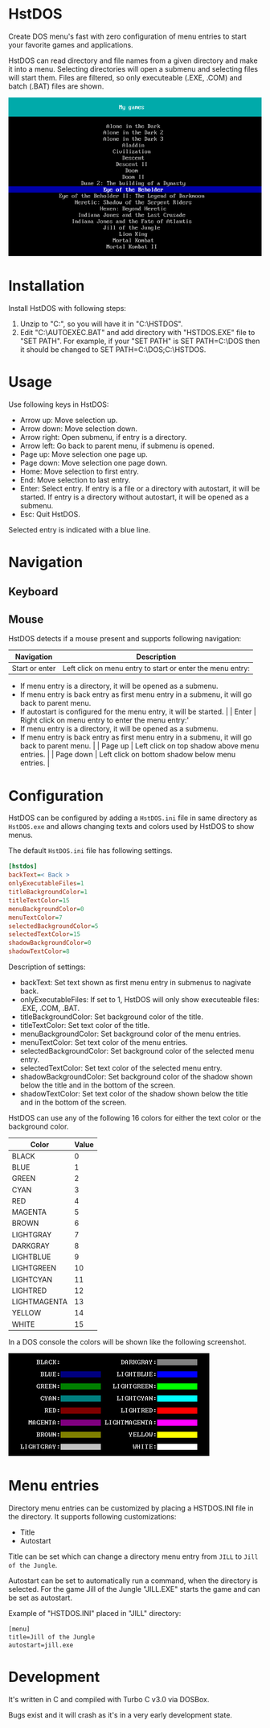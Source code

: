 # HstDOS

Create DOS menu's fast with zero configuration of menu entries to start your favorite games and applications.

HstDOS can read directory and file names from a given directory and make it into a menu. Selecting directories will open a submenu and selecting files will start them. Files are filtered, so only executeable (.EXE, .COM) and batch (.BAT) files are shown.

![HstDOS](media/hstdos_v0.2_screenshot.png?raw=true)

# Installation

Install HstDOS with following steps:
1. Unzip to "C:\", so you will have it in "C:\HSTDOS".
2. Edit "C:\AUTOEXEC.BAT" and add directory with "HSTDOS.EXE" file to "SET PATH". For example, if your "SET PATH" is SET PATH=C:\DOS then it should be changed to SET PATH=C:\DOS;C:\HSTDOS.

# Usage

Use following keys in HstDOS:
- Arrow up: Move selection up.
- Arrow down: Move selection down.
- Arrow right: Open submenu, if entry is a directory.
- Arrow left: Go back to parent menu, if submenu is opened.
- Page up: Move selection one page up.
- Page down: Move selection one page down.
- Home: Move selection to first entry.
- End: Move selection to last entry.
- Enter: Select entry. If entry is a file or a directory with autostart, it will be started. If entry is a directory without autostart, it will be opened as a submenu.
- Esc: Quit HstDOS.

Selected entry is indicated with a blue line.

# Navigation

## Keyboard

## Mouse

HstDOS detects if a mouse present and supports following navigation:

| Navigation | Description |
| --- | --- |
| Start or enter | Left click on menu entry to start or enter the menu entry:
- If menu entry is a directory, it will be opened as a submenu.
- If menu entry is back entry as first menu entry in a submenu, it will go back to parent menu.
- If autostart is configured for the menu entry, it will be started. |
| Enter | Right click on menu entry to enter the menu entry:'
- If menu entry is a directory, it will be opened as a submenu.
- If menu entry is back entry as first menu entry in a submenu, it will go back to parent menu. |
| Page up | Left click on top shadow above menu entries. |
| Page down | Left click on bottom shadow below menu entries. |

# Configuration

HstDOS can be configured by adding a ```HstDOS.ini``` file in same directory as ```HstDOS.exe``` and allows changing texts and colors used by HstDOS to show menus.

The default ```HstDOS.ini``` file has following settings.

```ini
[hstdos]
backText=< Back >
onlyExecutableFiles=1
titleBackgroundColor=1
titleTextColor=15
menuBackgroundColor=0
menuTextColor=7
selectedBackgroundColor=5
selectedTextColor=15
shadowBackgroundColor=0
shadowTextColor=8
```

Description of settings:
- backText: Set text shown as first menu entry in submenus to nagivate back.
- onlyExecutableFiles: If set to 1, HstDOS will only show executeable files: .EXE, .COM, .BAT.
- titleBackgroundColor: Set background color of the title.
- titleTextColor: Set text color of the title.
- menuBackgroundColor: Set background color of the menu entries.
- menuTextColor: Set text color of the menu entries.
- selectedBackgroundColor: Set background color of the selected menu entry.
- selectedTextColor: Set text color of the selected menu entry.
- shadowBackgroundColor: Set background color of the shadow shown below the title and in the bottom of the screen.
- shadowTextColor: Set text color of the shadow shown below the title and in the bottom of the screen.

HstDOS can use any of the following 16 colors for either the text color or the background color.

| Color | Value |
| --- | --- |
| BLACK | 0 |
| BLUE | 1 |
| GREEN | 2 |
| CYAN | 3 |
| RED | 4 |
| MAGENTA | 5 |
| BROWN | 6 |
| LIGHTGRAY | 7 |
| DARKGRAY | 8 |
| LIGHTBLUE | 9 |
| LIGHTGREEN | 10 |
| LIGHTCYAN | 11 |
| LIGHTRED | 12 |
| LIGHTMAGENTA | 13 |
| YELLOW | 14 |
| WHITE | 15 |

In a DOS console the colors will be shown like the following screenshot.

![HstDOS](media/colors.png?raw=true)

# Menu entries

Directory menu entries can be customized by placing a HSTDOS.INI file in the directory. It supports following customizations:
- Title
- Autostart

Title can be set which can change a directory menu entry from ```JILL``` to ```Jill of the Jungle```.

Autostart can be set to automatically run a command, when the directory is selected. For the game Jill of the Jungle "JILL.EXE" starts the game and can be set as autostart.

Example of "HSTDOS.INI" placed in "JILL" directory:
```
[menu]
title=Jill of the Jungle
autostart=jill.exe
```

# Development

It's written in C and compiled with Turbo C v3.0 via DOSBox.

Bugs exist and it will crash as it's in a very early development state.
